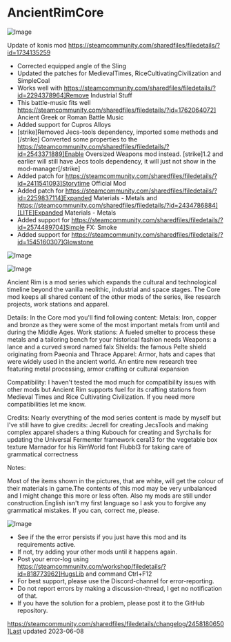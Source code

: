 # AncientRimCore

![Image](https://i.imgur.com/buuPQel.png)

Update of konis mod
https://steamcommunity.com/sharedfiles/filedetails/?id=1734135259

- Corrected equipped angle of the Sling
- Updated the patches for MedievalTimes, RiceCultivatingCivilization and SimpleCoal
- Works well with https://steamcommunity.com/sharedfiles/filedetails/?id=2294378964]Remove Industrial Stuff
- This battle-music fits well  https://steamcommunity.com/sharedfiles/filedetails/?id=1762064072] Ancient Greek or Roman Battle Music
- Added support for Cupros Alloys
- [strike]Removed Jecs-tools dependency, imported some methods and [/strike] Converted some properties to the https://steamcommunity.com/sharedfiles/filedetails/?id=2543371889]Enable Oversized Weapons mod instead. [strike]1.2 and earlier will still have Jecs tools dependency, it will just not show in the mod-manager[/strike]
- Added patch for https://steamcommunity.com/sharedfiles/filedetails/?id=2411541093]Storytime Official Mod
- Added patch for https://steamcommunity.com/sharedfiles/filedetails/?id=2259837114]Expanded Materials - Metals and https://steamcommunity.com/sharedfiles/filedetails/?id=2434786884][LITE]Expanded Materials - Metals
- Added support for https://steamcommunity.com/sharedfiles/filedetails/?id=2574489704]Simple FX: Smoke
- Added support for https://steamcommunity.com/sharedfiles/filedetails/?id=1545160307]Glowstone

![Image](https://i.imgur.com/pufA0kM.png)

	
![Image](https://i.imgur.com/Z4GOv8H.png)

Ancient Rim is a mod series which expands the cultural and technological timeline beyond the vanilla neolithic, industrial and space stages.
The Core mod keeps all shared content of the other mods of the series, like research projects, work stations and apparel.

Details:
In the Core mod you'll find following content:
Metals: Iron, copper and bronze as they were some of the most important metals from until and during the Middle Ages.
Work stations: A fueled smelter to process these metals and a tailoring bench for your historical fashion needs
Weapons: a lance and a curved sword named falx
Shields: the famous Pelte shield originating from Paeonia and Thrace
Apparel: Armor, hats and capes that were widely used in the ancient world.
An entire new research tree featuring metal processing, armor crafting or cultural expansion

Compatibility:
I haven't tested the mod much for compatibility issues with other mods but Ancient Rim supports fuel for its crafting stations from Medieval Times and Rice Cultivating Civilization. If you need more compatibilities let me know.

Credits:
Nearly everything of the mod series content is made by myself but I've still have to give credits:
Jecrell for creating JecsTools and making complex apparel shaders a thing 
Kubouch for creating and Syrchalis for updating the Universal Fermenter framework
cera13 for the vegetable box texture
Marnador for his RimWorld font
Flubbl3 for taking care of grammatical correctness

Notes:

Most of the items shown in the pictures, that are white, will get the colour of their materials in game.The contents of this mod may be very unbalanced and I might change this more or less often. Also my mods are still under construction.English isn't my first language so I ask you to forgive any grammatical mistakes. If you can, correct me, please.

![Image](https://i.imgur.com/PwoNOj4.png)



-  See if the the error persists if you just have this mod and its requirements active.
-  If not, try adding your other mods until it happens again.
-  Post your error-log using https://steamcommunity.com/workshop/filedetails/?id=818773962]HugsLib and command Ctrl+F12
-  For best support, please use the Discord-channel for error-reporting.
-  Do not report errors by making a discussion-thread, I get no notification of that.
-  If you have the solution for a problem, please post it to the GitHub repository.


https://steamcommunity.com/sharedfiles/filedetails/changelog/2458180650]Last updated 2023-06-08
